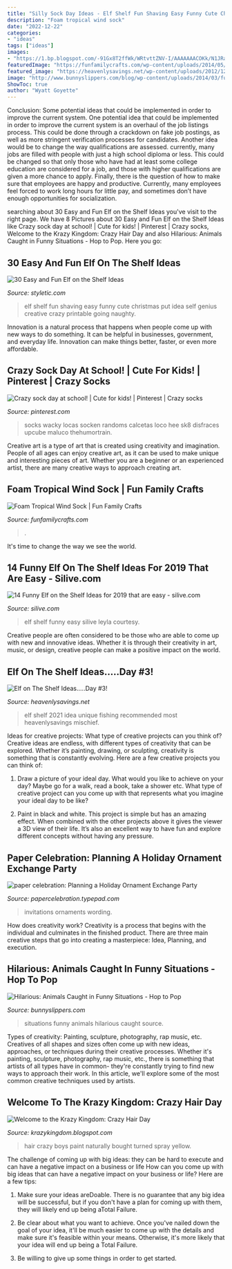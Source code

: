 ```yaml
---
title: "Silly Sock Day Ideas - Elf Shelf Fun Shaving Easy Funny Cute Christmas Put Idea Self Genius Creative Crazy Printable Going Naughty"
description: "Foam tropical wind sock"
date: "2022-12-22"
categories:
- "ideas"
tags: ["ideas"]
images:
- "https://1.bp.blogspot.com/-91Gx8T2ffWk/WRtvttZNV-I/AAAAAAACOKk/N1JRa3EcMZYgaahvMd0jD-zKnO2uj0iZACLcB/s1600/IMG_1236.jpg"
featuredImage: "https://funfamilycrafts.com/wp-content/uploads/2014/05/foam.wind_.sock_.jpg"
featured_image: "https://heavenlysavings.net/wp-content/uploads/2012/12/005done2.jpg"
image: "http://www.bunnyslippers.com/blog/wp-content/uploads/2014/03/funiest-dog.jpg"
ShowToc: true
author: "Wyatt Goyette"
---
```



Conclusion: Some potential ideas that could be implemented in order to improve the current system.
One potential idea that could be implemented in order to improve the current system is an overhaul of the job listings process. This could be done through a crackdown on fake job postings, as well as more stringent verification processes for candidates. Another idea would be to change the way qualifications are assessed. currently, many jobs are filled with people with just a high school diploma or less. This could be changed so that only those who have had at least some college education are considered for a job, and those with higher qualifications are given a more chance to apply. Finally, there is the question of how to make sure that employees are happy and productive. Currently, many employees feel forced to work long hours for little pay, and sometimes don’t have enough opportunities for socialization.

	

		
searching about 30 Easy and Fun Elf on the Shelf Ideas you've visit to the right page. We have 8 Pictures about 30 Easy and Fun Elf on the Shelf Ideas like Crazy sock day at school! | Cute for kids! | Pinterest | Crazy socks, Welcome to the Krazy Kingdom: Crazy Hair Day and also Hilarious: Animals Caught in Funny Situations - Hop to Pop. Here you go:
		
    
## 30 Easy And Fun Elf On The Shelf Ideas

<img loading=lazy src="http://styletic.com/wp-content/uploads/2015/12/elf-on-the-shelf-ideas/17-elf-on-the-shelf-ideas.jpg" onerror="this.onerror=null;this.src='https://tse4.mm.bing.net/th?id=OIP.6AMSBk3zHlNIbBSe9PEWFAHaLJ&amp;pid=15.1';" alt="30 Easy and Fun Elf on the Shelf Ideas">

_Source: styletic.com_

>elf shelf fun shaving easy funny cute christmas put idea self genius creative crazy printable going naughty. 

	

Innovation is a natural process that happens when people come up with new ways to do something. It can be helpful in businesses, government, and everyday life. Innovation can make things better, faster, or even more affordable.

    
## Crazy Sock Day At School! | Cute For Kids! | Pinterest | Crazy Socks

<img loading=lazy src="https://i.pinimg.com/564x/3a/5b/d2/3a5bd22797547914f7d5e0f9ad555468--silly-socks-day-crazy-socks-diy-kids.jpg?b=t" onerror="this.onerror=null;this.src='https://tse2.mm.bing.net/th?id=OIP.N7SwoXRGOmdxFgg-nxwodAHaNK&amp;pid=15.1';" alt="Crazy sock day at school! | Cute for kids! | Pinterest | Crazy socks">

_Source: pinterest.com_

>socks wacky locas socken randoms calcetas loco hee sk8 disfraces upcube maluco thehumortrain. 

	

Creative art is a type of art that is created using creativity and imagination. People of all ages can enjoy creative art, as it can be used to make unique and interesting pieces of art. Whether you are a beginner or an experienced artist, there are many creative ways to approach creating art.

    
## Foam Tropical Wind Sock | Fun Family Crafts

<img loading=lazy src="https://funfamilycrafts.com/wp-content/uploads/2014/05/foam.wind_.sock_.jpg" onerror="this.onerror=null;this.src='https://tse4.mm.bing.net/th?id=OIP.HYi2NTPf8n-8nMxUnFrV1AAAAA&amp;pid=15.1';" alt="Foam Tropical Wind Sock | Fun Family Crafts">

_Source: funfamilycrafts.com_

>. 

	

It's time to change the way we see the world.

    
## 14 Funny Elf On The Shelf Ideas For 2019 That Are Easy - Silive.com

<img loading=lazy src="https://www.silive.com/resizer/diT3nvNcNT0IIUmE2FR6t1yi28k=/450x0/smart/arc-anglerfish-arc2-prod-advancelocal.s3.amazonaws.com/public/FX3KH7EY6NA2NFRTFD2MJV6PKM.jpg" onerror="this.onerror=null;this.src='https://tse2.mm.bing.net/th?id=OIP.dQfBnu96JCblVzslyMP9mQAAAA&amp;pid=15.1';" alt="14 Funny Elf on the Shelf Ideas for 2019 that are easy - silive.com">

_Source: silive.com_

>elf shelf funny easy silive leyla courtesy. 

	

Creative people are often considered to be those who are able to come up with new and innovative ideas. Whether it is through their creativity in art, music, or design, creative people can make a positive impact on the world.

    
## Elf On The Shelf Ideas.....Day #3!

<img loading=lazy src="https://heavenlysavings.net/wp-content/uploads/2012/12/005done2.jpg" onerror="this.onerror=null;this.src='https://tse3.mm.bing.net/th?id=OIP.cJPohOyeDeXk2a_gkoQY8gHaIR&amp;pid=15.1';" alt="Elf on The Shelf Ideas.....Day #3!">

_Source: heavenlysavings.net_

>elf shelf 2021 idea unique fishing recommended most heavenlysavings mischief. 

	

Ideas for creative projects: What type of creative projects can you think of?
Creative ideas are endless, with different types of creativity that can be explored. Whether it’s painting, drawing, or sculpting, creativity is something that is constantly evolving. Here are a few creative projects you can think of:
1) Draw a picture of your ideal day. What would you like to achieve on your day? Maybe go for a walk, read a book, take a shower etc. What type of creative project can you come up with that represents what you imagine your ideal day to be like?

2) Paint in black and white. This project is simple but has an amazing effect. When combined with the other projects above it gives the viewer a 3D view of their life. It’s also an excellent way to have fun and explore different concepts without having any pressure.

    
## Paper Celebration: Planning A Holiday Ornament Exchange Party

<img loading=lazy src="https://papercelebration.typepad.com/.a/6a00e54f0249048834010535b3579f970b-600wi" onerror="this.onerror=null;this.src='https://tse3.mm.bing.net/th?id=OIP.bG3I0p7jqhQdu93Z9uLhRQHaLR&amp;pid=15.1';" alt="paper celebration: Planning a Holiday Ornament Exchange Party">

_Source: papercelebration.typepad.com_

>invitations ornaments wording. 

	

How does creativity work?
Creativity is a process that begins with the individual and culminates in the finished product. There are three main creative steps that go into creating a masterpiece: Idea, Planning, and execution.

    
## Hilarious: Animals Caught In Funny Situations - Hop To Pop

<img loading=lazy src="http://www.bunnyslippers.com/blog/wp-content/uploads/2014/03/funiest-dog.jpg" onerror="this.onerror=null;this.src='https://tse1.mm.bing.net/th?id=OIP.mR_KQi4xvZRiyC-g9r8wmwHaEW&amp;pid=15.1';" alt="Hilarious: Animals Caught in Funny Situations - Hop to Pop">

_Source: bunnyslippers.com_

>situations funny animals hilarious caught source. 

	

Types of creativity: Painting, sculpture, photography, rap music, etc.
Creatives of all shapes and sizes often come up with new ideas, approaches, or techniques during their creative processes. Whether it's painting, sculpture, photography, rap music, etc., there is something that artists of all types have in common- they're constantly trying to find new ways to approach their work. In this article, we'll explore some of the most common creative techniques used by artists.

    
## Welcome To The Krazy Kingdom: Crazy Hair Day

<img loading=lazy src="https://1.bp.blogspot.com/-91Gx8T2ffWk/WRtvttZNV-I/AAAAAAACOKk/N1JRa3EcMZYgaahvMd0jD-zKnO2uj0iZACLcB/s1600/IMG_1236.jpg" onerror="this.onerror=null;this.src='https://tse1.mm.bing.net/th?id=OIP.rpJo2YHXMh9J3lO_Ag0HgAHaJ4&amp;pid=15.1';" alt="Welcome to the Krazy Kingdom: Crazy Hair Day">

_Source: krazykingdom.blogspot.com_

>hair crazy boys paint naturally bought turned spray yellow. 

	

The challenge of coming up with big ideas: they can be hard to execute and can have a negative impact on a business or life
How can you come up with big ideas that can have a negative impact on your business or life? Here are a few tips: 
1. Make sure your ideas areDoable. There is no guarantee that any big idea will be successful, but if you don't have a plan for coming up with them, they will likely end up being aTotal Failure. 

2. Be clear about what you want to achieve. Once you've nailed down the goal of your idea, it'll be much easier to come up with the details and make sure it's feasible within your means. Otherwise, it's more likely that your idea will end up being a Total Failure. 

3. Be willing to give up some things in order to get started.

